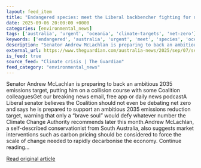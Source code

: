 ```yaml
---
layout: feed_item
title: "Endangered species: meet the Liberal backbencher fighting for nature"
date: 2025-09-06 20:00:00 +0000
categories: [environmental_news]
tags: ['australia', 'urgent', 'oceania', 'climate-targets', 'net-zero']
keywords: ['endangered', 'australia', 'urgent', 'meet', 'species', 'oceania', 'climate-targets', 'net-zero']
description: "Senator Andrew McLachlan is preparing to back an ambitious 2035 emissions target, putting him on a collision course with some Coalition colleaguesGet our bre..."
external_url: https://www.theguardian.com/australia-news/2025/sep/07/senator-andrew-mclachlan-net-zero-emissions-target-conservationist-liberal-fighting-for-endangered-species
is_feed: true
source_feed: "Climate crisis | The Guardian"
feed_category: "environmental_news"
---
```


Senator Andrew McLachlan is preparing to back an ambitious 2035 emissions target, putting him on a collision course with some Coalition colleaguesGet our breaking news email, free app or daily news podcastA Liberal senator believes the Coalition should not even be debating net zero and says he is prepared to support an ambitious 2035 emissions reduction target, warning that only a “brave soul” would defy whatever number the Climate Change Authority recommends later this month.Andrew McLachlan, a self-described conservationist from South Australia, also suggests market interventions such as carbon pricing should be considered to force the scale of change needed to rapidly decarbonise the economy. Continue reading...

[Read original article](https://www.theguardian.com/australia-news/2025/sep/07/senator-andrew-mclachlan-net-zero-emissions-target-conservationist-liberal-fighting-for-endangered-species)
